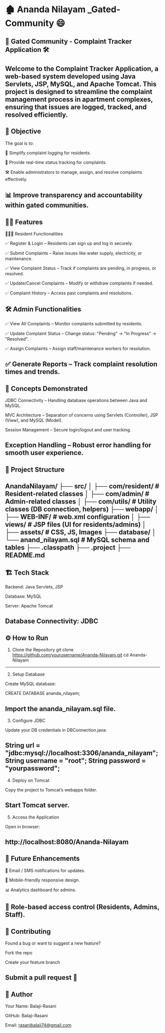 # 🏚 Ananda Nilayam _Gated-Community 😄

## 🏢 Gated Community - Complaint Tracker Application 🛠️

Welcome to the Complaint Tracker Application, a web-based system developed using Java Servlets, JSP, MySQL, and Apache Tomcat.
This project is designed to streamline the complaint management process in apartment complexes, ensuring that issues are logged, tracked, and resolved efficiently.
---

## 🎯 Objective

The goal is to:

📌 Simplify complaint logging for residents.

🔎 Provide real-time status tracking for complaints.

🛠️ Enable administrators to manage, assign, and resolve complaints effectively.

📊 Improve transparency and accountability within gated communities.
---

## 👨‍💻 Features
👨‍👩‍👧 Resident Functionalities

✅ Register & Login – Residents can sign up and log in securely.

✅ Submit Complaints – Raise issues like water supply, electricity, or maintenance.

✅ View Complaint Status – Track if complaints are pending, in progress, or resolved.

✅ Update/Cancel Complaints – Modify or withdraw complaints if needed.

✅ Complaint History – Access past complaints and resolutions.

## 🛠️ Admin Functionalities

✅ View All Complaints – Monitor complaints submitted by residents.

✅ Update Complaint Status – Change status: "Pending" → "In Progress" → "Resolved".

✅ Assign Complaints – Assign staff/maintenance workers for resolution.

✅ Generate Reports – Track complaint resolution times and trends.
---

## 🧠 Concepts Demonstrated

JDBC Connectivity – Handling database operations between Java and MySQL.

MVC Architecture – Separation of concerns using Servlets (Controller), JSP (View), and MySQL (Model).

Session Management – Secure login/logout and user tracking.

Exception Handling – Robust error handling for smooth user experience.
---

## 📂 Project Structure
AnandaNilayam/
├── src/
│   ├── com/resident/      # Resident-related classes
│   ├── com/admin/         # Admin-related classes
│   ├── com/utils/         # Utility classes (DB connection, helpers)
├── webapp/
│   ├── WEB-INF/           # web.xml configuration
│   ├── views/             # JSP files (UI for residents/admins)
│   ├── assets/            # CSS, JS, Images
├── database/
│   └── anand_nilayam.sql  # MySQL schema and tables
├── .classpath
├── .project
├── README.md
---

## 🏗️ Tech Stack

Backend: Java Servlets, JSP

Database: MySQL

Server: Apache Tomcat

Database Connectivity: JDBC
--- 

## ⚙️ How to Run
1. Clone the Repository
git clone https://github.com/yourusername/Ananda-Nilayam.git
cd Ananda-Nilayam
---
2. Setup Database

Create MySQL database:

CREATE DATABASE ananda_nilayam;


Import the ananda_nilayam.sql file.
--- 

3. Configure JDBC

Update your DB credentials in DBConnection.java:

String url = "jdbc:mysql://localhost:3306/ananda_nilayam";
String username = "root";
String password = "yourpassword";
--- 

4. Deploy on Tomcat

Copy the project to Tomcat’s webapps folder.

Start Tomcat server.
---
5. Access the Application

Open in browser:

http://localhost:8080/Ananda-Nilayam
--- 

## 🚀 Future Enhancements

🔔 Email / SMS notifications for updates.

📱 Mobile-friendly responsive design.

📊 Analytics dashboard for admins.

👥 Role-based access control (Residents, Admins, Staff).
---
## 🤝 Contributing

Found a bug or want to suggest a new feature?

Fork the repo

Create your feature branch

Submit a pull request 🚀
---

## 👤 Author

Your Name: Balaji-Rasani

GitHub: Balaji-Rasani

Email: rasanibalaji74@gmail.com

